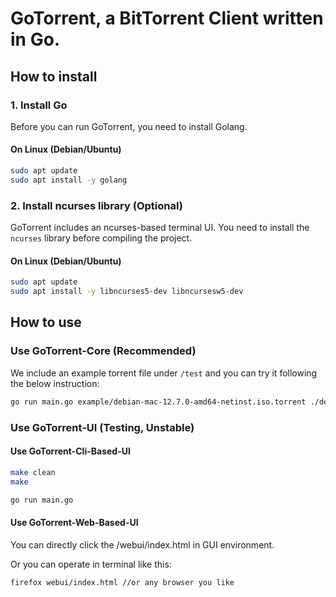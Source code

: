 # GoTorrent, a BitTorrent Client written in Go.

## How to install

### 1. Install Go

Before you can run GoTorrent, you need to install Golang.

#### On Linux (Debian/Ubuntu)

```sh
sudo apt update
sudo apt install -y golang
```

### 2. Install ncurses library (Optional)

GoTorrent includes an ncurses-based terminal UI. You need to install the `ncurses` library before compiling the project.

#### On Linux (Debian/Ubuntu)

```sh
sudo apt update 
sudo apt install -y libncurses5-dev libncursesw5-dev
```

## How to use

### Use GoTorrent-Core (Recommended)

We include an example torrent file under `/test` and you can try it following the below instruction:

```sh
go run main.go example/debian-mac-12.7.0-amd64-netinst.iso.torrent ./debian.iso
```

### Use GoTorrent-UI (Testing, Unstable)

#### Use GoTorrent-Cli-Based-UI

```sh
make clean
make

go run main.go
```

#### Use GoTorrent-Web-Based-UI

You can directly click the /webui/index.html in GUI environment.

Or you can operate in terminal like this:

```sh
firefox webui/index.html //or any browser you like
```

